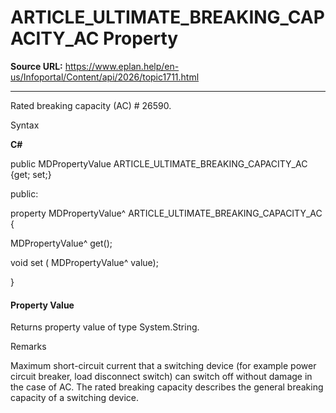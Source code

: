 # ARTICLE_ULTIMATE_BREAKING_CAPACITY_AC Property

**Source URL:** https://www.eplan.help/en-us/Infoportal/Content/api/2026/topic1711.html

---

Rated breaking capacity (AC) # 26590.

Syntax

**C#**



public MDPropertyValue ARTICLE_ULTIMATE_BREAKING_CAPACITY_AC {get; set;}

public:

property MDPropertyValue^ ARTICLE_ULTIMATE_BREAKING_CAPACITY_AC {

   MDPropertyValue^ get();

   void set (    MDPropertyValue^ value);

}


#### Property Value

Returns property value of type System.String.

Remarks

Maximum short-circuit current that a switching device (for example power circuit breaker, load disconnect switch) can switch off without damage in the case of AC. The rated breaking capacity describes the general breaking capacity of a switching device.
